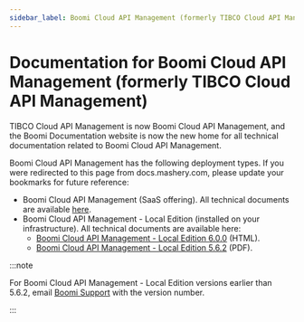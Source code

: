 ```yaml
---
sidebar_label: Boomi Cloud API Management (formerly TIBCO Cloud API Management)
---
```



# Documentation for Boomi Cloud API Management (formerly TIBCO Cloud API Management)

<head>
  <meta name="guidename" content="Cloud API Management"/>
  <meta name="context" content="GUID-4721c23a-8ca7-4138-9614-9e7aa0b75b9b"/>
</head>

TIBCO Cloud API Management is now Boomi Cloud API Management, and the Boomi Documentation website is now the new home for all technical documentation related to Boomi Cloud API Management.

Boomi Cloud API Management has the following deployment types. If you were redirected to this page from docs.mashery.com, please update your bookmarks for future reference:
* Boomi Cloud API Management (SaaS offering). All technical documents are available [here](https://help.boomi.com/docs/category/cloud).
* Boomi Cloud API Management - Local Edition (installed on your infrastructure). All technical documents are available here:
  * [Boomi Cloud API Management - Local Edition 6.0.0](https://help.boomi.com/docs/category/local-edition-600) (HTML).
  * [Boomi Cloud API Management - Local Edition 5.6.2](https://help.boomi.com/docs/category/local-edition-562) (PDF).
	
:::note

For Boomi Cloud API Management - Local Edition versions earlier than 5.6.2, email [Boomi Support](mailto:support@boomi.com) with the version number.

:::

